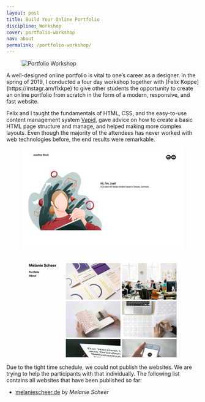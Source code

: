 ```yaml
---
layout: post
title: Build Your Online Portfolio
discipline: Workshop
cover: portfolio-workshop
nav: about
permalink: /portfolio-workshop/
---
```


<figure class="figure-grid-text-right">
  <img src="/assets/images/portfolio-workshop/1-portfolio-workshop.jpg" alt="Portfolio Workshop">
</figure>
<article markdown="1">
A well-designed online portfolio is vital to one’s career as a designer. In the spring of 2019, I conducted a four day workshop together with [Felix Koppe](https://instagr.am/flxkpe) to give other students the opportunity to create an online portfolio from scratch in the form of a modern, responsive, and fast website.

Felix and I taught the fundamentals of HTML, CSS, and the easy-to-use content management system [Vapid](https://vapid.com), gave advice on how to create a basic HTML page structure and manage, and helped making more complex layouts. Even though the majority of the attendees has never worked with web technologies before, the end results were remarkable.
</article>
<div class="div-grid-2">
  <figure>
    <img class="img-shadow" src="/assets/images/portfolio-workshop/portfolio-workshop-bloch-josefine.png" alt="Josefine Bloch’s portfolio">
  </figure>
  <figure>
    <img class="img-shadow" src="/assets/images/portfolio-workshop/portfolio-workshop-scheer-melanie.png" alt="Melanie Scheer’s portfolio">
  </figure>
</div>
<article markdown="1">
Due to the tight time schedule, we could not publish the websites. We are trying to help the participants with that individually. The following list contains all websites that have been published so far:

- [melaniescheer.de](https://melaniescheer.de) by _Melanie Scheer_
</article>